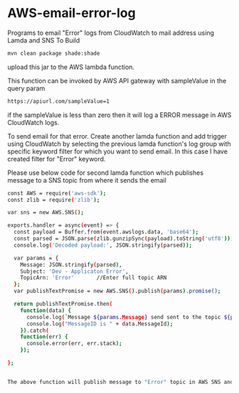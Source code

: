 # AWS-email-error-log
Programs to email "Error" logs from CloudWatch to mail address using Lamda and SNS
To Build

```sh
mvn clean package shade:shade
```

upload this jar to the AWS lambda function.

This function can be invoked by AWS API gateway with sampleValue in the query param

```sh
https://apiurl.com/sampleValue=1
```

if the sampleValue is less than zero then it will log a ERROR message in AWS CloudWatch logs.

To send email for that error. Create another lamda function and add trigger using CloudWatch by selecting the previous lamda function's log group with specific keyword filter
for which you want to send email. In this case I have created filter for "Error" keyword.


Please use below code for second lamda function which publishes message to a SNS topic from where it sends the email

```sh
const AWS = require('aws-sdk');
const zlib = require('zlib');

var sns = new AWS.SNS();

exports.handler = async(event) => {
  const payload = Buffer.from(event.awslogs.data, 'base64');
  const parsed = JSON.parse(zlib.gunzipSync(payload).toString('utf8'));
  console.log('Decoded payload:', JSON.stringify(parsed));

  var params = {
    Message: JSON.stringify(parsed),
    Subject: 'Dev - Applicaton Error',
    TopicArn: 'Error'       //Enter full topic ARN
  };
  var publishTextPromise = new AWS.SNS().publish(params).promise();

  return publishTextPromise.then(
    function(data) {
      console.log(`Message ${params.Message} send sent to the topic ${params.TopicArn}`);
      console.log("MessageID is " + data.MessageId);
    }).catch(
    function(err) {
      console.error(err, err.stack);
    });

};


The above function will publish message to "Error" topic in AWS SNS and SNS will send email to all the subscribers of the topic.
